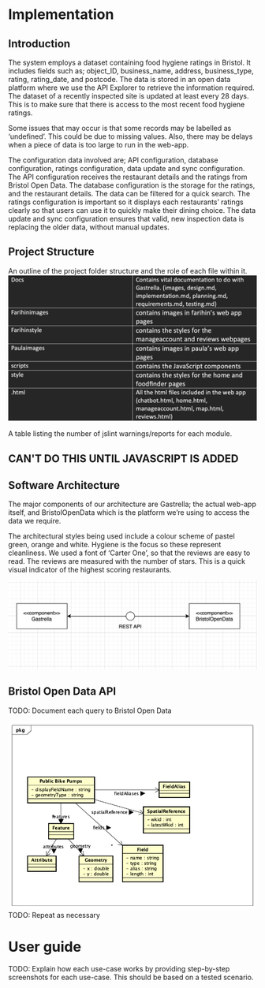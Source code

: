 # Implementation

## Introduction
The system employs a dataset containing food hygiene ratings in Bristol.  It includes fields such as; object_ID, business_name, address, business_type, rating, rating_date, and postcode.  The data is stored in an open data platform where we use the API Explorer to retrieve the information required.  The dataset of a recently inspected site is updated at least every 28 days. This is to make sure that there is access to the most recent food hygiene ratings. 

Some issues that may occur is that some records may be labelled as ‘undefined’. This could be due to missing values. Also, there may be delays when a piece of data is too large to run in the web-app. 

The configuration data involved are; API configuration, database configuration, ratings configuration, data update and sync configuration. The API configuration receives the restaurant details and the ratings from Bristol Open Data. The database configuration is the storage for the ratings, and the restaurant details. The data can be filtered for a quick search. The ratings configuration is important so it displays each restaurants’ ratings clearly so that users can use it to quickly make their dining choice. The data update and sync configuration ensures that valid, new inspection data is replacing the older data, without manual updates. 

## Project Structure
An outline of the project folder structure and the role of each file within it.
![Insert your project folder structure here](images/folders.png)

A table listing the number of jslint warnings/reports for each module.
## CAN'T DO THIS UNTIL JAVASCRIPT IS ADDED

## Software Architecture
The major components of our architecture are Gastrella; the actual web-app itself, and BristolOpenData which is the platform we’re using to access the data we require. 

The architectural styles being used include a colour scheme of pastel green, orange and white. Hygiene is the focus so these represent cleanliness. We used a font of ‘Carter One’, so that the reviews are easy to read. The reviews are measured with the number of stars. This is a quick visual indicator of the highest scoring restaurants. 

![Insert your component Diagram here](images/componentdiagram.png)

## Bristol Open Data API
TODO: Document each query to Bristol Open Data

![UML Class diagrams representing JSON query results](images/class1.png)
TODO: Repeat as necessary

# User guide
TODO: Explain how each use-case works by providing step-by-step screenshots for each use-case. This should be based on a tested scenario.
